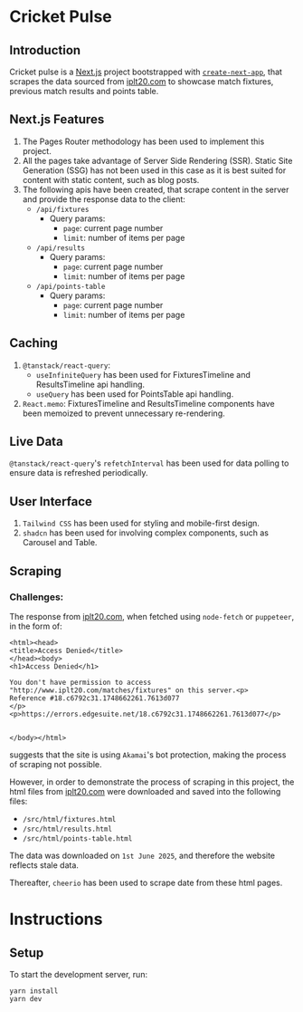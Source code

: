 # Cricket Pulse

## Introduction
Cricket pulse is a [Next.js](https://nextjs.org) project bootstrapped with [`create-next-app`](https://nextjs.org/docs/pages/api-reference/create-next-app), that scrapes the data sourced from [iplt20.com](iplt20.com) to showcase match fixtures, previous match results and points table.

## Next.js Features

1. The Pages Router methodology has been used to implement this project.
2. All the pages take advantage of Server Side Rendering (SSR). Static Site Generation (SSG) has not been used in this case as it is best suited for content with static content, such as blog posts.
3. The following apis have been created, that scrape content in the server and provide the response data to the client:
    - `/api/fixtures`
      - Query params:
        - `page`: current page number
        - `limit`: number of items per page
    - `/api/results`
      - Query params:
        - `page`: current page number
        - `limit`: number of items per page
    - `/api/points-table`
      - Query params:
        - `page`: current page number
        - `limit`: number of items per page

## Caching

1. `@tanstack/react-query`:
    - `useInfiniteQuery` has been used for FixturesTimeline and ResultsTimeline api handling.
    - `useQuery` has been used for PointsTable api handling.
2. `React.memo`: FixturesTimeline and ResultsTimeline components have been memoized to prevent unnecessary re-rendering.

## Live Data

`@tanstack/react-query`'s `refetchInterval` has been used for data polling to ensure data is refreshed periodically.

## User Interface
1. `Tailwind CSS` has been used for styling and mobile-first design.
2. `shadcn` has been used for involving complex components, such as Carousel and Table.

## Scraping

### Challenges:
The response from [iplt20.com](iplt20.com), when fetched using `node-fetch` or `puppeteer`, in the form of:

```
<html><head>
<title>Access Denied</title>
</head><body>
<h1>Access Denied</h1>
 
You don't have permission to access "http://www.iplt20.com/matches/fixtures" on this server.<p>
Reference #18.c6792c31.1748662261.7613d077
</p><p>https://errors.edgesuite.net/18.c6792c31.1748662261.7613d077</p>


</body></html>
```

suggests that the site is using `Akamai`'s bot protection, making the process of scraping not possible.

However, in order to demonstrate the process of scraping in this project, the html files from [iplt20.com](iplt20.com) were downloaded and saved into the following files:
  - `/src/html/fixtures.html`
  - `/src/html/results.html`
  - `/src/html/points-table.html`

The data was downloaded on `1st June 2025`, and therefore the website reflects stale data.

Thereafter, `cheerio` has been used to scrape date from these html pages.

# Instructions

## Setup

To start the development server, run:

```
yarn install
yarn dev
```

